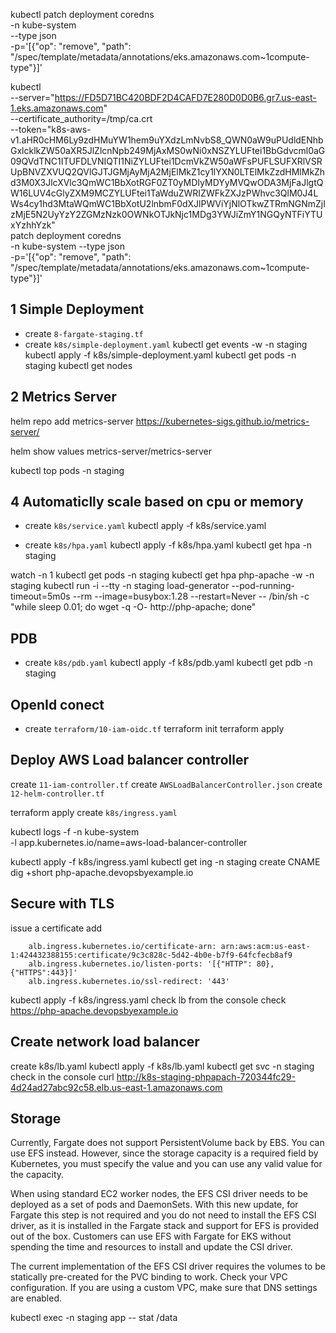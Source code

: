 kubectl patch deployment coredns \
    -n kube-system \
    --type json \
    -p='[{"op": "remove", "path": "/spec/template/metadata/annotations/eks.amazonaws.com~1compute-type"}]'








kubectl \
   --server="https://FD5D71BC420BDF2D4CAFD7E280D0D0B6.gr7.us-east-1.eks.amazonaws.com" \
   --certificate_authority=/tmp/ca.crt \
   --token="k8s-aws-v1.aHR0cHM6Ly9zdHMuYW1hem9uYXdzLmNvbS8_QWN0aW9uPUdldENhbGxlcklkZW50aXR5JlZlcnNpb249MjAxMS0wNi0xNSZYLUFtei1BbGdvcml0aG09QVdTNC1ITUFDLVNIQTI1NiZYLUFtei1DcmVkZW50aWFsPUFLSUFXRlVSRUpBNVZXVUQ2QVlGJTJGMjAyMjA2MjElMkZ1cy1lYXN0LTElMkZzdHMlMkZhd3M0X3JlcXVlc3QmWC1BbXotRGF0ZT0yMDIyMDYyMVQwODA3MjFaJlgtQW16LUV4cGlyZXM9MCZYLUFtei1TaWduZWRIZWFkZXJzPWhvc3QlM0J4LWs4cy1hd3MtaWQmWC1BbXotU2lnbmF0dXJlPWViYjNlOTkwZTRmNGNmZjIzMjE5N2UyYzY2ZGMzNzk0OWNkOTJkNjc1MDg3YWJiZmY1NGQyNTFiYTUxYzhhYzk" \
   patch deployment coredns \
   -n kube-system --type json \
   -p='[{"op": "remove", "path": "/spec/template/metadata/annotations/eks.amazonaws.com~1compute-type"}]'









## 1 Simple Deployment
- create `8-fargate-staging.tf`
- create `k8s/simple-deployment.yaml`
kubectl get events -w -n staging
kubectl apply -f k8s/simple-deployment.yaml
kubectl get pods -n staging
kubectl get nodes


## 2 Metrics Server

helm repo add metrics-server https://kubernetes-sigs.github.io/metrics-server/

helm show values metrics-server/metrics-server

kubectl top pods -n staging

## 4 Automaticlly scale based on cpu or memory

- create `k8s/service.yaml`
kubectl apply -f k8s/service.yaml

- create `k8s/hpa.yaml`
kubectl apply -f k8s/hpa.yaml
kubectl get hpa -n staging


watch -n 1 kubectl get pods -n staging
kubectl get hpa php-apache -w -n staging
kubectl run -i --tty -n staging load-generator --pod-running-timeout=5m0s --rm --image=busybox:1.28 --restart=Never -- /bin/sh -c "while sleep 0.01; do wget -q -O- http://php-apache; done"

## PDB

- create `k8s/pdb.yaml`
kubectl apply -f k8s/pdb.yaml
kubectl get pdb -n staging

## OpenId conect

- create `terraform/10-iam-oidc.tf`
terraform init
terraform apply

## Deploy AWS Load balancer controller

create `11-iam-controller.tf`
create `AWSLoadBalancerController.json`
create `12-helm-controller.tf`

terraform apply
create `k8s/ingress.yaml`

kubectl logs -f -n kube-system \
-l app.kubernetes.io/name=aws-load-balancer-controller

kubectl apply -f k8s/ingress.yaml
kubectl get ing -n staging
create CNAME
dig +short php-apache.devopsbyexample.io

## Secure with TLS

issue a certificate
add
```
    alb.ingress.kubernetes.io/certificate-arn: arn:aws:acm:us-east-1:424432388155:certificate/9c3c828c-5d42-4b0e-b7f9-64fcfecb8af9
    alb.ingress.kubernetes.io/listen-ports: '[{"HTTP": 80}, {"HTTPS":443}]'
    alb.ingress.kubernetes.io/ssl-redirect: '443'
```
kubectl apply -f k8s/ingress.yaml
check lb from the console
check https://php-apache.devopsbyexample.io

## Create network load balancer

create k8s/lb.yaml
kubectl apply -f k8s/lb.yaml
kubectl get svc -n staging
check in the console
curl http://k8s-staging-phpapach-720344fc29-4d24ad27abc92c58.elb.us-east-1.amazonaws.com


## Storage

Currently, Fargate does not support PersistentVolume back by EBS. You can use EFS instead.
However, since the storage capacity is a required field by Kubernetes, you must specify the value and you can use any valid value for the capacity.

When using standard EC2 worker nodes, the EFS CSI driver needs to be deployed as a set of pods and DaemonSets. With this new update, for Fargate this step is not required and you do not need to install the EFS CSI driver, as it is installed in the Fargate stack and support for EFS is provided out of the box. Customers can use EFS with Fargate for EKS without spending the time and resources to install and update the CSI driver.

The current implementation of the EFS CSI driver requires the volumes to be statically pre-created for the PVC binding to work.
Check your VPC configuration. If you are using a custom VPC, make sure that DNS settings are enabled.

kubectl exec -n staging app -- stat /data










